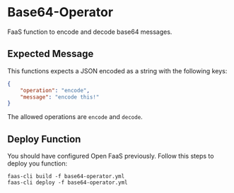 # Base64-Operator

FaaS function to encode and decode base64 messages.

## Expected Message

This functions expects a JSON encoded as a string with the following keys:

```json
{
    "operation": "encode",
    "message": "encode this!"
}
```

The allowed operations are `encode` and `decode`.

## Deploy Function

You should have configured Open FaaS previously. Follow this steps to deploy you function:

```shell
faas-cli build -f base64-operator.yml
faas-cli deploy -f base64-operator.yml
```